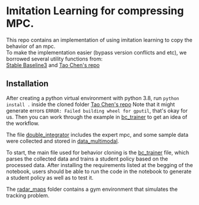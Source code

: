 # Imitation Learning for compressing MPC.
This repo contains an implementation of using imitation learning to copy the behavior of an mpc. \
To make the implementation easier (bypass version conflicts and etc), we borrowed several utility functions from:\
[Stable Baseline3](https://github.com/DLR-RM/stable-baselines3)
and [Tao Chen's repo](https://github.com/taochenshh/easyrl) 

## Installation ##
After creating a python virtual environment with python 3.8, run `python install .` inside the cloned folder [Tao Chen's repo](https://github.com/taochenshh/easyrl) Note that it might generate errors `ERROR: Failed building wheel for gputil`, that's okay for us.
Then you can work through the example in [bc_trainer](https://github.com/lucas-yyy000/mpc_imitation_learning/blob/main/bc_trainer.ipynb) to get an idea of the workflow.


The file [double_integrator](https://github.com/lucas-yyy000/mpc_imitation_learning/tree/main/double_integrator) includes the expert mpc, and some sample data were collected and stored in [data_multimodal](https://github.com/lucas-yyy000/mpc_imitation_learning/tree/main/double_integrator/data_multimodal).

To start, the main file used for behavior cloning is the [bc_trainer](https://github.com/lucas-yyy000/mpc_imitation_learning/blob/main/bc_trainer.ipynb) file, which parses the collected data and trains a student policy based on the processed data. After installing the requirements listed at the begging of the notebook, users should be able to run the code in the notebook to generate a student policy as well as to test it.

The [radar_maps](https://github.com/lucas-yyy000/mpc_imitation_learning/tree/main/radar_maps) folder contains a gym environment that simulates the tracking problem.



